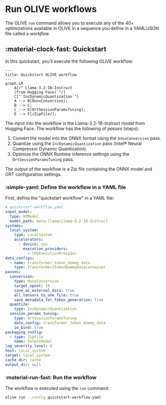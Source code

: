 # Run OLIVE workflows

The OLIVE `run` command allows you to execute any of the 40+ optimizations available in OLIVE in a sequence you define in a YAML/JSON file called a *workflow*.

## :material-clock-fast: Quickstart

In this quickstart, you'll execute the following OLIVE workflow:

```mermaid
---
title: Quickstart OLIVE workflow
---
graph LR
    A[/"`Llama-3.2-1B-Instruct
    (from Hugging Face)`"/]
    C["`IncDynamicQuantization`"]
    A --> B[OnnxConversion];
    B --> C;
    C --> E[OrtSessionParamsTuning];
    E --> F[/ZipFile/];
```

The *input* into the workflow is the Llama-3.2-1B-Instruct model from Hugging Face. The workflow has the following of *passes* (steps):

1. Convert the model into the ONNX format using the `OnnxConversion` pass.
1. Quantize using the `IncDynamicQuantization` pass (Intel® Neural Compressor Dynamic Quantization).
1. Optimize the ONNX Runtime inference settings using the `OrtSessionParamsTuning` pass.

The *output* of the workflow is a Zip file containing the ONNX model and ORT configuration settings.

### :simple-yaml: Define the workflow in a YAML file 

First, define the "quickstart workflow" in a YAML file:

```yaml
# quickstart-workflow.yaml
input_model:
  type: HfModel
  model_path: meta-llama/Llama-3.2-1B-Instruct
systems:
  local_system:
    type: LocalSystem
    accelerators:
      - device: cpu
        execution_providers:
          - CPUExecutionProvider
data_configs:
  - name: transformer_token_dummy_data
    type: TransformersTokenDummyDataContainer
passes:
  conversion:
    type: OnnxConversion
    target_opset: 16
    save_as_external_data: true
    all_tensors_to_one_file: true
    save_metadata_for_token_generation: true
  quantize:
    type: IncDynamicQuantization
  session_params_tuning:
    type: OrtSessionParamsTuning
    data_config: transformer_token_dummy_data
    io_bind: true
packaging_config:
  - type: Zipfile
    name: OutputModel
log_severity_level: 0
host: local_system
target: local_system
cache_dir: cache
output_dir: null
```

### :material-run-fast: Run the workflow

The workflow is executed using the `run` command:

```bash
olive run --config quickstart-workflow.yaml
```

